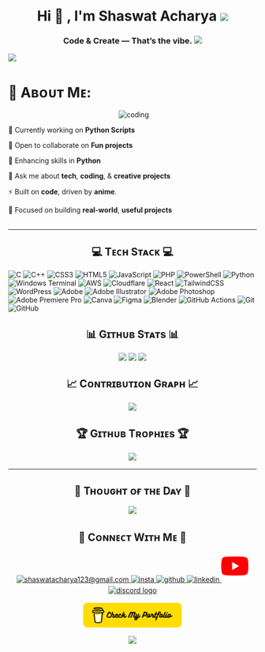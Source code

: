<h1 align="center">
  Hi 👋 , I'm Shaswat Acharya <img src="https://media.tenor.com/bU8W2-lHZhYAAAAj/luffy.gif" width="40" />
</h1>

<h3 align="center">Code & Create — That’s the vibe. <img src ="https://media.tenor.com/FEkt4P5t3MkAAAAi/luffy-thumbs-up-luffy.gif" width="40"> </h3>
<p align="left"> <img src="https://komarev.com/ghpvc/?username=shaswatacharya&label=%E2%9A%A1%20Live%20Views&color=002aff&style=for-the-badge&abbreviated=true&base=6969" /> </p>

# 💫 Aʙᴏᴜᴛ Mᴇ:
<img align="right" alt="coding" width="280" src="https://res.cloudinary.com/ddwkomsim/image/upload/v1745568670/coding-typing-ezgif.com-optimize_q4fn1h.gif"><br>

🔭 Currently working on **Python Scripts**<br>

🤝 Open to collaborate on **Fun projects**<br>

🌱 Enhancing skills in **Python**<br>

💬 Ask me about  **tech**, **coding**, & **creative projects**<br>

⚡  Built on **code**, driven by **anime**.<br>

🎯 Focused on building **real-world**, **useful projects**<br>
<br>

---

<h2 align="center">💻 Tᴇᴄʜ Sᴛᴀᴄᴋ 💻</h2>
  
![C](https://img.shields.io/badge/c-%2300599C.svg?style=for-the-badge&logo=c&logoColor=white) ![C++](https://img.shields.io/badge/c++-%2300599C.svg?style=for-the-badge&logo=c%2B%2B&logoColor=white) ![CSS3](https://img.shields.io/badge/css3-%231572B6.svg?style=for-the-badge&logo=css3&logoColor=white) ![HTML5](https://img.shields.io/badge/html5-%23E34F26.svg?style=for-the-badge&logo=html5&logoColor=white) ![JavaScript](https://img.shields.io/badge/javascript-%23323330.svg?style=for-the-badge&logo=javascript&logoColor=%23F7DF1E) ![PHP](https://img.shields.io/badge/php-%23777BB4.svg?style=for-the-badge&logo=php&logoColor=white) ![PowerShell](https://img.shields.io/badge/PowerShell-%235391FE.svg?style=for-the-badge&logo=powershell&logoColor=white) ![Python](https://img.shields.io/badge/python-3670A0?style=for-the-badge&logo=python&logoColor=ffdd54) ![Windows Terminal](https://img.shields.io/badge/Windows%20Terminal-%234D4D4D.svg?style=for-the-badge&logo=windows-terminal&logoColor=white) ![AWS](https://img.shields.io/badge/AWS-%23FF9900.svg?style=for-the-badge&logo=amazon-aws&logoColor=white) ![Cloudflare](https://img.shields.io/badge/Cloudflare-F38020?style=for-the-badge&logo=Cloudflare&logoColor=white) ![React](https://img.shields.io/badge/react-%2320232a.svg?style=for-the-badge&logo=react&logoColor=%2361DAFB) ![TailwindCSS](https://img.shields.io/badge/tailwindcss-%2338B2AC.svg?style=for-the-badge&logo=tailwind-css&logoColor=white) ![WordPress](https://img.shields.io/badge/WordPress-%23117AC9.svg?style=for-the-badge&logo=WordPress&logoColor=white) ![Adobe](https://img.shields.io/badge/adobe-%23FF0000.svg?style=for-the-badge&logo=adobe&logoColor=white) ![Adobe Illustrator](https://img.shields.io/badge/adobe%20illustrator-%23FF9A00.svg?style=for-the-badge&logo=adobe%20illustrator&logoColor=white) ![Adobe Photoshop](https://img.shields.io/badge/adobe%20photoshop-%2331A8FF.svg?style=for-the-badge&logo=adobe%20photoshop&logoColor=white) ![Adobe Premiere Pro](https://img.shields.io/badge/Adobe%20Premiere%20Pro-9999FF.svg?style=for-the-badge&logo=Adobe%20Premiere%20Pro&logoColor=white) ![Canva](https://img.shields.io/badge/Canva-%2300C4CC.svg?style=for-the-badge&logo=Canva&logoColor=white) ![Figma](https://img.shields.io/badge/figma-%23F24E1E.svg?style=for-the-badge&logo=figma&logoColor=white) ![Blender](https://img.shields.io/badge/blender-%23F5792A.svg?style=for-the-badge&logo=blender&logoColor=white) ![GitHub Actions](https://img.shields.io/badge/github%20actions-%232671E5.svg?style=for-the-badge&logo=githubactions&logoColor=white) ![Git](https://img.shields.io/badge/git-%23F05033.svg?style=for-the-badge&logo=git&logoColor=white) ![GitHub](https://img.shields.io/badge/github-%23121011.svg?style=for-the-badge&logo=github&logoColor=white)

<h2 align="center">📊 Gɪᴛʜᴜʙ Sᴛᴀᴛs 📊</h2>
<p align="center">  
<img src="https://github-readme-stats.vercel.app/api?username=shaswatacharya&theme=radical&hide_border=false&include_all_commits=true&count_private=true&show_icons=true&rank_icon=github">
<img width="353" src="https://github-readme-stats.vercel.app/api/top-langs/?username=shaswatacharya&theme=radical&hide_border=false&langs_count=8&include_all_commits=true&count_private=true&layout=compact">
<img src="https://github-readme-streak-stats.herokuapp.com/?user=shaswatacharya&theme=radical&hide_border=false">
  
<h2 align="center">📈 Cᴏɴᴛʀɪʙᴜᴛɪᴏɴ Gʀᴀᴘʜ 📈</h2>
  <p align="center">
<img src="https://github-readme-activity-graph.vercel.app/graph?username=shaswatacharya&bg_color=141321&&color=ffffff&line=FE428E&point=F8D847&area=false&hide_border=false%22%20border-radius=%2215%22">
  </p>
  
<h2 align="center">🏆 Gɪᴛʜᴜʙ Tʀᴏᴘʜɪᴇs 🏆</h2>
<p align="center">
  <img src="https://github-profile-trophy.vercel.app/?username=shaswatacharya&theme=radical&no-frame=false&no-bg=true&margin-w=4">
</p>

---

<h2 align="center"> 🌟 Tʜᴏᴜɢʜᴛ ᴏғ ᴛʜᴇ Dᴀʏ 🌟</h2>
<p align="center">
  <img src="https://quotes-github-readme.vercel.app/api?type=horizontal&theme=radical">
</p>

<h2 align="center">🤝 Cᴏɴɴᴇᴄᴛ Wɪᴛʜ Mᴇ 🤝 </h2>
<div align="center">
  
<a href="mailto:shaswatacharya123@gmail.com" target="_blank">
<img src="https://github.com/Kiran1689/kiran1689/blob/main/gmail.png" width=50 height=50 alt="shaswatacharya123@gmail.com" style="margin-bottom: 5px;" />
</a>

<a href="https://www.instagram.com/uzumaki_prerit" target="_blank">
<img src="https://github.com/Kiran1689/kiran1689/blob/main/instagram.png" width=50 height=50 alt="insta" style="margin-bottom: 5px;" />
</a>

<a href="https://www.github.com/shaswatacharya" target="_blank">
<img src="https://github.com/Kiran1689/kiran1689/blob/main/github.png" width=50 height=50 alt="github" style="margin-bottom: 5px;" />
</a>

<a href="https://www.linkedin.com/in/shaswatacharya" target="_blank">
<img src="https://github.com/Kiran1689/kiran1689/blob/main/linkedin.png" width=50 height=50 alt="linkedin" style="margin-bottom: 5px;" />
</a>

<a href="https://www.youtube.com/@shaswatacharya" target="_blank">
<img src="https://github.com/shaswatacharya/Training_Part1/blob/main/assets/img/youtube.png" width=55 height=55 alt="YouTube" style="margin-bottom: 5px;" />
</a>

<a href="https://discord.com/users/495151572700102656" target="_blank">
<img src="https://raw.githubusercontent.com/maurodesouza/profile-readme-generator/master/src/assets/icons/social/discord/default.svg" width="53" height="51" alt="discord logo"  />
</a>

</div>
<br/>

<!--Check My Portfolio-->
<div align="center">
<a href="https://shaswatacharya.com.np/" target="_blank"><img src="https://github.com/shaswatacharya/Training_Part1/blob/main/assets/img/Check%20My%20Portfolio%20(1).png" alt="Portfolio" style="height: 50px !important;width: 200px !important;" ></a>
</div>

<!--Footer--> 
<p align="center">
  <img src="https://capsule-render.vercel.app/api?type=waving&color=gradient&height=65&section=footer"/>
</p>

